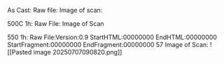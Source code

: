 As Cast:
Raw file:
Image of scan:

500C 1h:
Raw File:
Image of Scan

550 1h:
Raw File:Version:0.9 StartHTML:00000000 EndHTML:00000000 StartFragment:00000000 EndFragment:00000000 57
Image of Scan:
![[Pasted image 20250707090820.png]]

